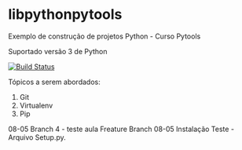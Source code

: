 # libpythonpytools
Exemplo de construção de projetos Python - Curso Pytools

Suportado versão 3 de Python

[![Build Status](https://app.travis-ci.com/MarqueaneSouza/libpythonpytools.svg?branch=main)](https://app.travis-ci.com/MarqueaneSouza/libpythonpytools)

Tópicos a serem abordados: 
1. Git
2. Virtualenv
3. Pip


08-05 Branch 4 - teste aula Freature Branch
08-05 Instalação Teste - Arquivo Setup.py.